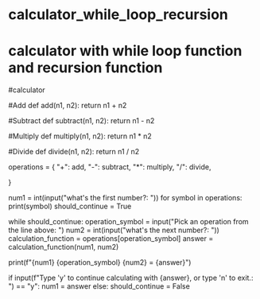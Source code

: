 # calculator_while_loop_recursion
# calculator with while loop function and recursion function

#calculator


#Add
def add(n1, n2):
  return n1 + n2

#Subtract 
def subtract(n1, n2):
  return n1 - n2


#Multiply
def multiply(n1, n2):
  return n1 * n2

#Divide
def divide(n1, n2):
  return n1 / n2

operations = {
  "+": add,
  "-": subtract,
  "*": multiply,
  "/": divide,
 
}

num1 = int(input("what's the first number?: "))
for symbol in operations:
  print(symbol)
should_continue = True

while should_continue:
  operation_symbol = input("Pick an operation from the line above: ")
  num2 = int(input("what's the next number?: "))
  calculation_function = operations[operation_symbol]
  answer = calculation_function(num1, num2)

  print(f"{num1} {operation_symbol} {num2} = {answer}") 

  if input(f"Type 'y' to continue  calculating with {answer}, or type 'n' to exit.: ") == "y":
    num1 = answer
  else:
    should_continue = False
